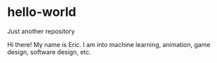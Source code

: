 # hello-world
Just another repository

Hi there!
My name is Eric. I am into machine learning, animation, game design, software design, etc.
